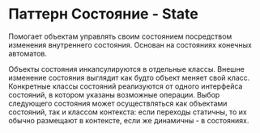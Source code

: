 Паттерн Состояние - State
=========================
Помогает объектам управлять своим состоянием посредством изменения внутреннего состояния.
Основан на состояниях конечных автоматов.

Объекты состояния инкапсулируются в отдельные классы. Внешне изменение состояния выглядит
как будто объект меняет свой класс. Конкретные классы состояний реализуются от одного интерфейса состояний,
в котором указаны возможные операции.
Выбор следующего состояния может осуществляться как объектами состояний, так и классом контекста: 
если переходы статичны, то их обычно размещают в контексте, если же динамичны - в состояниях.
